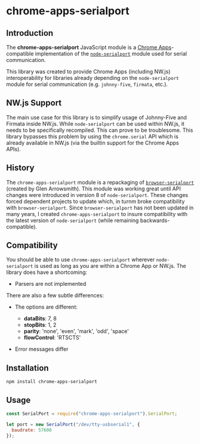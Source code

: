 # chrome-apps-serialport

## Introduction

The **chrome-apps-serialport** JavaScript module is a 
[Chrome Apps](https://developer.chrome.com/apps/)-compatible implementation of the 
[`node-serialport`](https://serialport.io/) module used for serial communication.

This library was created to provide Chrome Apps (including NW.js) interoperability for libraries 
already depending on the `node-serialport` module for serial communication (e.g. `johnny-five`, 
`firmata`, etc.). 


## NW.js Support

The main use case for this library is to simplify usage of Johnny-Five and Firmata inside NW.js. 
While `node-serialport` can be used within NW.js, it needs to be specifically recompiled. This can
prove to be troublesome. This library bypasses this problem by using the `chrome.serial` API which
is already available in NW.js (via the builtin support for the Chrome Apps APIs).

## History

The `chrome-apps-serialport` module is a repackaging of 
[`browser-serialport`](https://github.com/garrows/browser-serialport) (created by Glen Arrowsmith). 
This module was working great until API changes were introduced in version 8 of `node-serialport`. 
These changes forced dependent projects to update which, in turnm broke compatibility with 
`browser-serialport`. Since `browser-serialport` has not been updated in many years, I created
`chrome-apps-serialport` to insure compatibility with the latest version of `node-serialport` 
(while remaining backwards-compatible).

## Compatibility

You should be able to use `chrome-apps-serialport` wherever `node-serialport` is used as long as 
you are within a Chrome App or NW.js. The library does have a shortcoming:

* Parsers are not implemented

There are also a few subtle differences: 

* The options are different:

    * __dataBits__: 7, 8
    * __stopBits__: 1, 2
    * __parity__: 'none', 'even', 'mark', 'odd', 'space'
    * __flowControl__: 'RTSCTS'
    
* Error messages differ

## Installation

```
npm install chrome-apps-serialport
```

## Usage

```js
const SerialPort = require("chrome-apps-serialport").SerialPort;

let port = new SerialPort("/dev/tty-usbserial1", {
  baudrate: 57600
});
```
